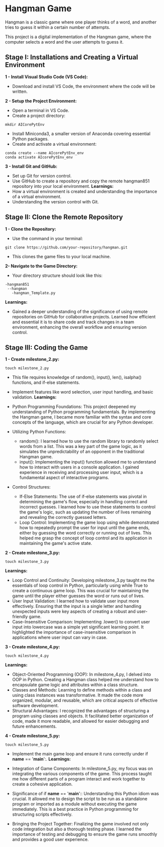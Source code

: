 # **Hangman Game**

Hangman is a classic game where one player thinks of a word, and another tries to guess it within a certain number of attempts. 

This project is a digital implementation of the Hangman game, where the computer selects a word and the user attempts to guess it.

## **Stage I: Installations and Creating a Virtual Environment**

**1 - Install Visual Studio Code (VS Code):**
- Download and install VS Code, the environment where the code will be written.

**2 - Setup the Project Environment:**
- Open a terminal in VS Code.
- Create a project directory:
```
mkdir AICorePytEnv
```
- Install Miniconda3, a smaller version of Anaconda covering essential Python packages.
- Create and activate a virtual environment:
```
conda create --name AIcorePytEnv_env
conda activate AIcorePytEnv_env 
```

**3 - Install Git and GitHub:**
- Set up Git for version control.
- Use GitHub to create a repository and copy the remote hangman851 repository into your local environment.
**Learnings:** 
- How a virtual environment is created and understanding the importance of a virtual environment. 
- Understanding the version control with Git.


## **Stage II: Clone the Remote Repository**

**1 - Clone the Repository:**

- Use the command in your terminal:
```
git clone https://github.com/your-repository/hangman.git
```
- This clones the game files to your local machine.

**2- Navigate to the Game Directory:** 
- Your directory structure should look like this:
```
-hangman851
 --hangman
   -hangman_Template.py
```
**Learnings:**
- Gained a deeper understanding of the significance of using remote repositories on GitHub for collaborative projects. Learned how efficient and essential it is to share code and track changes in a team environment, enhancing the overall workflow and ensuring version control.


## **Stage III: Coding the Game**

**1 - Create milestone_2.py:**
```
touch milestone_2.py
```
- This file requires knowledge of random(), input(), len(), isalpha() functions, and if-else statements.
- Implement features like word selection, user input handling, and basic validation.
**Learnings:**
- Python Programming Foundations: This project deepened my understanding of Python programming fundamentals. By implementing the Hangman game, I became more familiar with the syntax and core concepts of the language, which are crucial for any Python developer.

- Utilizing Python Functions:
  - random(): I learned how to use the random library to randomly select words from a list. This was a key part of the game logic, as it simulates the unpredictability of an opponent in the traditional Hangman game.
  - input(): Implementing the input() function allowed me to understand how to interact with users in a console application. I gained experience in receiving and processing user input, which is a fundamental aspect of interactive programs.
- Control Structures:
  - If-Else Statements: The use of if-else statements was pivotal in determining the game's flow, especially in handling correct and incorrect guesses. I learned how to use these statements to control the game's logic, such as updating the number of lives remaining and revealing the correctly guessed letters.
  - Loop Control: Implementing the game loop using while demonstrated how to repeatedly prompt the user for input until the game ends, either by guessing the word correctly or running out of lives. This helped me grasp the concept of loop control and its application in maintaining the game's active state.


**2 - Create milestone_3.py:**
```
touch milestone_3.py
```
**Learnings:**

- Loop Control and Continuity: Developing milestone_3.py taught me the essentials of loop control in Python, particularly using while True to create a continuous game loop. This was crucial for maintaining the game until the player either guesses the word or runs out of lives.
- User Input Validation: I learned how to validate user input more effectively. Ensuring that the input is a single letter and handling unexpected inputs were key aspects of creating a robust and user-friendly game.
- Case-Insensitive Comparison: Implementing .lower() to convert user input into lowercase was a simple yet significant learning point. It highlighted the importance of case-insensitive comparison in applications where user input can vary in case.


**3 - Create milestone_4.py:**
```
touch milestone_4.py
``````
**Learnings:**
- Object-Oriented Programming (OOP): In milestone_4.py, I delved into OOP in Python. Creating a Hangman class helped me understand how to encapsulate game logic and attributes within a class structure.
- Classes and Methods: Learning to define methods within a class and using class instances was transformative. It made the code more organized, modular, and reusable, which are critical aspects of effective software development.
- Structural Advantages: I recognized the advantages of structuring a program using classes and objects. It facilitated better organization of code, made it more readable, and allowed for easier debugging and future enhancements.

**4 - Create milestone_5.py:**
```
touch milestone_5.py
```
- Implement the main game loop and ensure it runs correctly under if __name__ == '__main__':.
**Learnings:**

- Integration of Game Components: In milestone_5.py, my focus was on integrating the various components of the game. This process taught me how different parts of a program interact and work together to create a cohesive application.
- Significance of if __name__ == '__main__':: Understanding this Python idiom was crucial. It allowed me to design the script to be run as a standalone program or imported as a module without executing the game immediately. This is a best practice in Python programming for structuring scripts effectively.
- Bringing the Project Together: Finalizing the game involved not only code integration but also a thorough testing phase. I learned the importance of testing and debugging to ensure the game runs smoothly and provides a good user experience.
